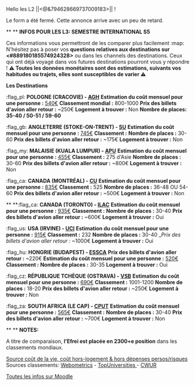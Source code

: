 Hello les L2 ||<@&794628669737009183>|| !

Le form a été fermé.
Cette annonce arrive avec un peu de retard.

**
** **__INFOS POUR LES L3: SEMESTRE INTERNATIONAL S5__**

Ces informations vous permettront de les comparer plus facilement :map:
N'hésitez pas à poser vos **questions relatives aux destinations sur <#889180185574924328>** ou dans les channels des destinations. Ceux qui ont déjà voyagé dans vos futures destinations pourront vous y répondre !
**:warning: Toutes les données monétaires sont des estimations, suivants vos habitudes ou trajets, elles sont susceptibles de varier  :warning:**

 **Les Destinations**

:flag_pl:  **POLOGNE (CRACOVIE) - [AGH](https://www.agh.edu.pl/en)** 
__Estimation du coût mensuel pour une personne :__ [540€](https://www.numbeo.com/cost-of-living/in/Krakow-Cracow)
__Classement mondial :__ 800-1000
__Prix des billets d'avion aller retour :__ ~250€
__Logement à trouver :__ Non
__Nombre de places:__ **35-40 / 50-51 / 59-60**


:flag_gb:  **ANGLETERRE (STOKE-ON-TRENT) - [SU](https://www.staffs.ac.uk/)**
__Estimation du coût mensuel pour une personne :__ [745€](https://www.numbeo.com/cost-of-living/in/Stoke-On-Trent)
__Classement :__
__Nombre de places :__ 30-60
__Prix des billets d'avion aller retour :__ ~175€
__Logement à trouver :__ Non 


:flag_my:  **MALAISIE (KUALA LUMPUR) - [APU](https://www.apu.edu.my/)**
__Estimation du coût mensuel pour une personne :__ [455€](https://www.numbeo.com/cost-of-living/in/Kuala-Lumpur)
__Classement :__ 275 d'Asie
__Nombre de places :__ 30-60
__Prix des billets d'avion aller retour :__ ~800€
__Logement à trouver :__ Non


:flag_ca:  **CANADA (MONTRÉAL) - [CU](https://www.concordia.ca/)**
__Estimation du coût mensuel pour une personne :__ [835€](https://www.numbeo.com/cost-of-living/in/Montreal)
__Classement :__ 525
__Nombre de places :__ 36-48 OU 54-60
__Prix des billets d'avion aller retour :__ ~500€
__Logement à trouver :__ Non



**
**:flag_ca:  **CANADA (TORONTO) - [ILAC](https://www.ilac.com/toronto/)**
__Estimation du coût mensuel pour une personne :__ [935€](https://www.numbeo.com/cost-of-living/in/Toronto)
__Classement :__
__Nombre de places :__ 30-40
__Prix des billets d'avion aller retour :__ ~600€
__Logement à trouver :__ Oui


:flag_us:  **USA (IRVINE) - [UCI](https://uci.edu/)**
__Estimation du coût mensuel pour une personne :__ [915€](https://www.numbeo.com/cost-of-living/in/Irvine)
__Classement :__ 232
__Nombre de places :__ 30-40
__Prix des billets d'avion aller retour :_ ~1000€
__Logement à trouver :__ Oui


:flag_hu:  **HONGRIE (BUDAPEST) - [ESSCA](https://www.essca.fr/lessca/les-sites-du-groupe/essca-budapest)**
__Prix des billets d'avion aller retour :__ ~220€
__Estimation du coût mensuel pour une personne :__ [520€](https://www.numbeo.com/cost-of-living/in/Budapest)
__Classement :__
__Nombre de places :__ 30-35
__Logement à trouver :__ Oui 


:flag_cz:  **RÉPUBLIQUE TCHÈQUE (OSTRAVA) - [VSB](https://www.vsb.cz/en/)**
__Estimation du coût mensuel pour une personne :__ [690€](https://www.numbeo.com/cost-of-living/in/Ostrava)
__Classement :__ 1001-1200
__Nombre de places :__ 18-20
__Prix des billets d'avion aller retour :__ ~250€
__Logement à trouver :__ Non


:flag_za:  **SOUTH AFRICA (LE CAP) - [CPUT](https://www.cput.ac.za/)**
__Estimation du coût mensuel pour une personne :__ [565€](https://www.numbeo.com/cost-of-living/in/Cape-Town)
__Classement :__
__Nombre de places :__ 30-40
__Prix des billets d'avion aller retour :__ ~700€
__Logement à trouver :__ Non


**
** **NOTES:**

A titre de comparaison, **l’Efrei est placée en 2300+e  position** dans les classements mondiaux.

[Source coût de la vie, coût hors-logement & hors dépenses persos/risques](https://www.numbeo.com)
Sources classements: [Webometrics](https://webometrics.info/en) - [TopUniversities ](https://www.topuniversities.com) - [CWUR](https://cwur.org/2021-22.php)

[Toutes les infos sur Moodle](https://moodle.myefrei.fr/pluginfile.php/229799/mod_resource/content/2/Amphi%20L3%20Fall%202022.pdf)
